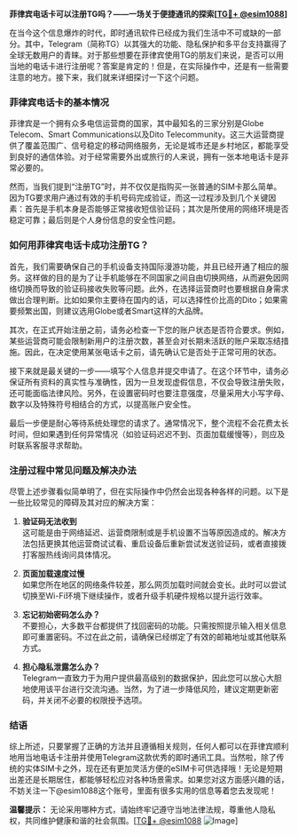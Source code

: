 **菲律宾电话卡可以注册TG吗？——一场关于便捷通讯的探索[[TG💪+ @esim1088](https://t.me/s/esim1088)]**

在当今这个信息爆炸的时代，即时通讯软件已经成为我们生活中不可或缺的一部分。其中，Telegram（简称TG）以其强大的功能、隐私保护和多平台支持赢得了全球无数用户的青睐。对于那些想要在菲律宾使用TG的朋友们来说，是否可以用当地的电话卡进行注册呢？答案是肯定的！但是，在实际操作中，还是有一些需要注意的地方。接下来，我们就来详细探讨一下这个问题。

### 菲律宾电话卡的基本情况

菲律宾是一个拥有众多电信运营商的国家，其中最知名的三家分别是Globe Telecom、Smart Communications以及Dito Telecommunity。这三大运营商提供了覆盖范围广、信号稳定的移动网络服务，无论是城市还是乡村地区，都能享受到良好的通信体验。对于经常需要外出或旅行的人来说，拥有一张本地电话卡是非常必要的。

然而，当我们提到“注册TG”时，并不仅仅是指购买一张普通的SIM卡那么简单。因为TG要求用户通过有效的手机号码完成验证，而这一过程涉及到几个关键因素：首先是手机本身是否能够正常接收短信验证码；其次是所使用的网络环境是否稳定可靠；最后则是个人身份信息的安全性问题。

### 如何用菲律宾电话卡成功注册TG？

首先，我们需要确保自己的手机设备支持国际漫游功能，并且已经开通了相应的服务。这样做的目的是为了让手机能够在不同国家之间自由切换网络，从而避免因网络切换而导致的验证码接收失败等问题。此外，在选择运营商时也要根据自身需求做出合理判断。比如如果你主要待在国内的话，可以选择性价比高的Dito；如果需要频繁出国，则建议选用Globe或者Smart这样的大品牌。

其次，在正式开始注册之前，请务必检查一下您的账户状态是否符合要求。例如，某些运营商可能会限制新用户的注册次数，甚至会对长期未活跃的账户采取冻结措施。因此，在决定使用某张电话卡之前，请先确认它是否处于正常可用的状态。

接下来就是最关键的一步——填写个人信息并提交申请了。在这个环节中，请务必保证所有资料的真实性与准确性，因为一旦发现虚假信息，不仅会导致注册失败，还可能面临法律风险。另外，在设置密码时也要注意强度，尽量采用大小写字母、数字以及特殊符号相结合的方式，以提高账户安全性。

最后一步便是耐心等待系统处理您的请求了。通常情况下，整个流程不会花费太长时间，但如果遇到任何异常情况（如验证码迟迟不到、页面加载缓慢等），则应及时联系客服寻求帮助。

### 注册过程中常见问题及解决办法

尽管上述步骤看似简单明了，但在实际操作中仍然会出现各种各样的问题。以下是一些比较常见的障碍及其对应的解决方案：

1. **验证码无法收到**  
   这可能是由于网络延迟、运营商限制或是手机设置不当等原因造成的。解决方法包括更换其他运营商试试看、重启设备后重新尝试发送验证码，或者直接拨打客服热线询问具体情况。

2. **页面加载速度过慢**  
   如果您所在地区的网络条件较差，那么网页加载时间就会变长。此时可以尝试切换至Wi-Fi环境下继续操作，或者升级手机硬件规格以提升运行效率。

3. **忘记初始密码怎么办？**  
   不要担心，大多数平台都提供了找回密码的功能。只需按照提示输入相关信息即可重置密码。不过在此之前，请确保已经绑定了有效的邮箱地址或其他联系方式。

4. **担心隐私泄露怎么办？**  
   Telegram一直致力于为用户提供最高级别的数据保护，因此您可以放心大胆地使用该平台进行交流沟通。当然，为了进一步降低风险，建议定期更新密码，并关闭不必要的权限授予选项。

### 结语

综上所述，只要掌握了正确的方法并且遵循相关规则，任何人都可以在菲律宾顺利地用当地电话卡注册并使用Telegram这款优秀的即时通讯工具。当然啦，除了传统的实体SIM卡之外，现在还有更加灵活方便的eSIM卡可供选择哦！无论是短期出差还是长期居住，都能够轻松应对各种场景需求。如果您对这方面感兴趣的话，不妨关注一下@esim1088这个账号，里面有很多实用的信息等着您去发现呢！

**温馨提示：** 无论采用哪种方式，请始终牢记遵守当地法律法规，尊重他人隐私权，共同维护健康和谐的社会氛围。[[TG💪+ @esim1088](https://t.me/s/esim1088) ![Image](https://i.postimg.cc/4NQfJmqS/Snipaste-2025-05-13-00-14-12.png)]